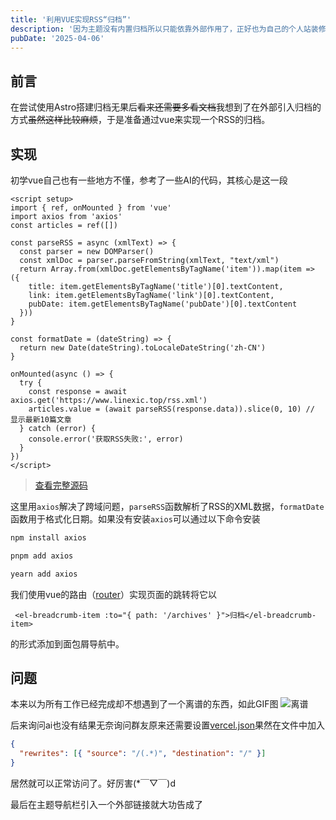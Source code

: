 ```yaml
---
title: '利用VUE实现RSS“归档”'
description: '因为主题没有内置归档所以只能依靠外部作用了，正好也为自己的个人站装修一下'
pubDate: '2025-04-06'
---
```


## 前言

在尝试使用Astro搭建归档无果后~~看来还需要多看文档~~我想到了在外部引入归档的方式~~虽然这样比较麻烦~~，于是准备通过vue来实现一个RSS的归档。

## 实现

初学vue自己也有一些地方不懂，参考了一些AI的代码，其核心是这一段

```vue
<script setup>
import { ref, onMounted } from 'vue'
import axios from 'axios'
const articles = ref([])

const parseRSS = async (xmlText) => {
  const parser = new DOMParser()
  const xmlDoc = parser.parseFromString(xmlText, "text/xml")
  return Array.from(xmlDoc.getElementsByTagName('item')).map(item => ({
    title: item.getElementsByTagName('title')[0].textContent,
    link: item.getElementsByTagName('link')[0].textContent,
    pubDate: item.getElementsByTagName('pubDate')[0].textContent
  }))
}

const formatDate = (dateString) => {
  return new Date(dateString).toLocaleDateString('zh-CN')
}

onMounted(async () => {
  try {
    const response = await axios.get('https://www.linexic.top/rss.xml')
    articles.value = (await parseRSS(response.data)).slice(0, 10) // 显示最新10篇文章
  } catch (error) {
    console.error('获取RSS失败:', error)
  }
})
</script>
  ```
> [查看完整源码](https://github.com/LineXic/LineXic-home-2/blob/main/src/views/ArchivesView.vue)

这里用`axios`解决了跨域问题，`parseRSS`函数解析了RSS的XML数据，`formatDate`函数用于格式化日期。如果没有安装`axios`可以通过以下命令安装

```bash
npm install axios

pnpm add axios

yearn add axios
```

我们使用vue的路由（[router](https://router.vuejs.org/zh/)）实现页面的跳转将它以

```vue
 <el-breadcrumb-item :to="{ path: '/archives' }">归档</el-breadcrumb-item>
```

的形式添加到面包屑导航中。

## 问题

本来以为所有工作已经完成却不想遇到了一个离谱的东西，如此GIF图
![离谱](https://s2.loli.net/2025/04/06/3DZSgVOazhwLlPr.gif)

后来询问ai也没有结果无奈询问群友原来还需要设置[vercel.json](https://vercel.com/docs/project-configuration)果然在文件中加入

```json
{
  "rewrites": [{ "source": "/(.*)", "destination": "/" }]
}
```

居然就可以正常访问了。好厉害(*￣▽￣)d

最后在主题导航栏引入一个外部链接就大功告成了
